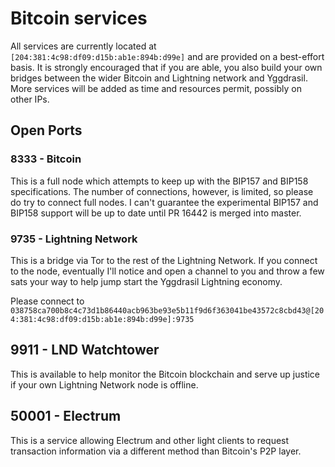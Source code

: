 # Bitcoin services

All services are currently located at `[204:381:4c98:df09:d15b:ab1e:894b:d99e]` and are provided on a best-effort basis. It is strongly encouraged that if you are able, you also build your own bridges between the wider Bitcoin and Lightning network and Yggdrasil. More services will be added as time and resources permit, possibly on other IPs.

## Open Ports

### 8333 - Bitcoin
This is a full node which attempts to keep up with the BIP157 and BIP158 specifications. The number of connections, however, is limited, so please do try to connect full nodes. I can't guarantee the experimental BIP157 and BIP158 support will be up to date until PR 16442 is merged into master.

### 9735 - Lightning Network
This is a bridge via Tor to the rest of the Lightning Network. If you connect to the node, eventually I'll notice and open a channel to you and throw a few sats your way to help jump start the Yggdrasil Lightning economy.

Please connect to `038758ca700b8c4c73d1b86440acb963be93e5b11f9d6f363041be43572c8cbd43@[204:381:4c98:df09:d15b:ab1e:894b:d99e]:9735`

## 9911 - LND Watchtower
This is available to help monitor the Bitcoin blockchain and serve up justice if your own Lightning Network node is offline.

## 50001 - Electrum
This is a service allowing Electrum and other light clients to request transaction information via a different method than Bitcoin's P2P layer.
